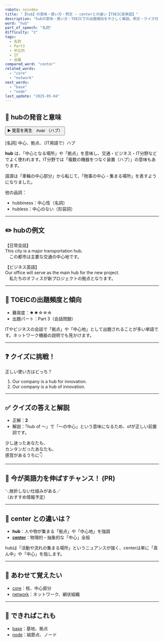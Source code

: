 ```yaml
---
robots: noindex
title: "【hub】の意味・使い方・例文 ― centerとの違い【TOEIC英単語】"
description: "hubの意味・使い方・TOEICでの出題傾向をやさしく解説。例文・クイズ付きでcenterとの違いもわかりやすく学べます。"
word: "hub"
part_of_speech: "名詞"
difficulty: "2"
tags:
  - 名詞
  - Part3
  - 中立的
  - IT
  - 会議
compared_word: "center"
related_words:
  - "core"
  - "network"
next_words:
  - "base"
  - "node"
last_update: "2025-05-04"
---
```


## 🔰 hubの発音と意味

<button class="play-audio" onclick="playTTS('hub')">
  <span class="play-audio-main">
    ▶️ 発音を再生　/hʌb/
  </span>
  <span class="play-audio-sub">
    （ハブ）
  </span>
</button>

[名詞] 中心、拠点、（IT用語で）ハブ

**hub** は、「中心となる場所」や「拠点」を意味し、交通・ビジネス・IT分野などでよく使われます。IT分野では「複数の機器をつなぐ装置（ハブ）」の意味もあります。

語源は「車輪の中心部分」から転じて、「物事の中心・集まる場所」を表すようになりました。

他の品詞：  
- hubbiness：中心性（名詞）
- hubless：中心のない（形容詞）

---

## ✏️ hubの例文

【日常会話】  
This city is a major transportation hub.  
　この都市は主要な交通の中心地です。

【ビジネス英語】  
Our office will serve as the main hub for the new project.  
　私たちのオフィスが新プロジェクトの拠点となります。

---

## 🎯 TOEICの出題頻度と傾向

- 難易度：★★☆☆☆
- 出題パート：Part 3（会話問題）

ITやビジネスの会話で「拠点」や「中心地」として出題されることが多い単語です。ネットワーク機器の説明でも見かけます。

---

## ❓ クイズに挑戦！

正しい使い方はどっち？

1. Our company is a hub for innovation.  
2. Our company is a hub of innovation.

---

## ✅ クイズの答えと解説

- 正解：**2**
- 解説：「hub of ～」で「～の中心」という意味になるため、ofが正しい前置詞です。

少し迷ったあなたも、  
カンタンだったあなたも、  
感覚があるうちに👇️

---

## 🚀 今が英語力を伸ばすチャンス！ (PR)

<div class="info-center">
＼挫折しない仕組みがある／<br>  
（おすすめ情報予定）
</div>

---

## 🤔  center との違いは？

- **hub**：人や物が集まる「拠点」や「中心地」を強調
- **[center](/word/center/)**：物理的・抽象的な「中心」全般

hubは「活動や流れの集まる場所」というニュアンスが強く、centerは単に「真ん中」や「中心」を指します。

---

## 🧩 あわせて覚えたい

- [core](/word/core/)：核、中心部分
- [network](/word/network/)：ネットワーク、網状組織

---

## 📖 できればこれも

- [base](/word/base/)：基地、拠点
- [node](/word/node/)：結節点、ノード

<!-- cvid: aid25_bid35 -->
